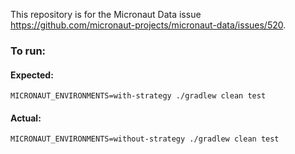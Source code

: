 This repository is for the Micronaut Data issue https://github.com/micronaut-projects/micronaut-data/issues/520.

### To run:

#### Expected:
`MICRONAUT_ENVIRONMENTS=with-strategy ./gradlew clean test`

#### Actual:
`MICRONAUT_ENVIRONMENTS=without-strategy ./gradlew clean test`

